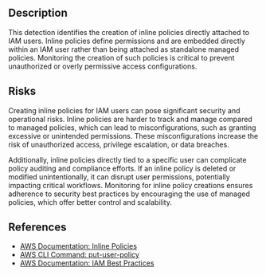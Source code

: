 ## Description

This detection identifies the creation of inline policies directly attached to IAM users. Inline policies define permissions and are embedded directly within an IAM user rather than being attached as standalone managed policies. Monitoring the creation of such policies is critical to prevent unauthorized or overly permissive access configurations.

## Risks

Creating inline policies for IAM users can pose significant security and operational risks. Inline policies are harder to track and manage compared to managed policies, which can lead to misconfigurations, such as granting excessive or unintended permissions. These misconfigurations increase the risk of unauthorized access, privilege escalation, or data breaches.

Additionally, inline policies directly tied to a specific user can complicate policy auditing and compliance efforts. If an inline policy is deleted or modified unintentionally, it can disrupt user permissions, potentially impacting critical workflows. Monitoring for inline policy creations ensures adherence to security best practices by encouraging the use of managed policies, which offer better control and scalability.

## References

- [AWS Documentation: Inline Policies](https://docs.aws.amazon.com/IAM/latest/UserGuide/access_policies_managed-vs-inline.html)
- [AWS CLI Command: put-user-policy](https://docs.aws.amazon.com/cli/latest/reference/iam/put-user-policy.html)
- [AWS Documentation: IAM Best Practices](https://docs.aws.amazon.com/IAM/latest/UserGuide/best-practices.html)
